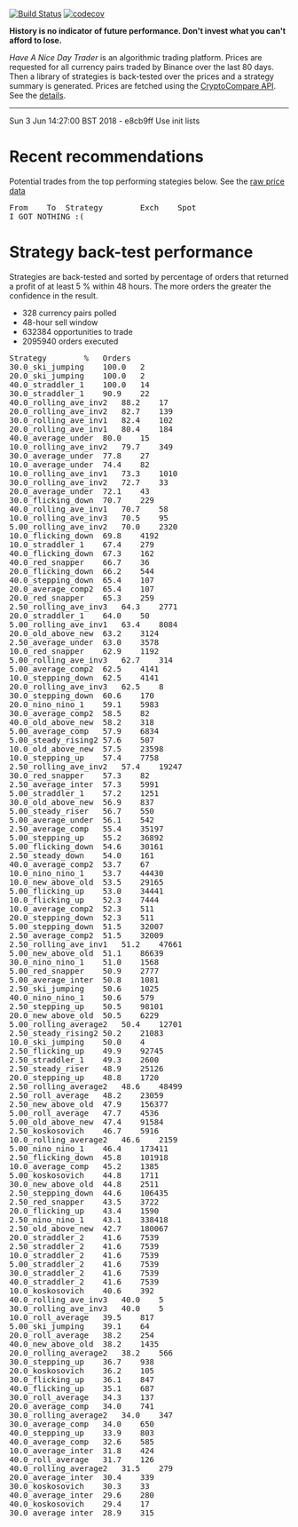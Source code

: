 [![Build Status](https://travis-ci.org/deanturpin/handt.svg?branch=master)](https://travis-ci.org/deanturpin/handt)
[![codecov](https://codecov.io/gh/deanturpin/handt/branch/master/graph/badge.svg)](https://codecov.io/gh/deanturpin/handt)

**History is no indicator of future performance. Don't invest what you can't
afford to lose.**

*Have A Nice Day Trader* is an algorithmic trading platform. Prices are
requested for all currency pairs traded by Binance over the last 80 days. Then a
library of strategies is back-tested over the prices and a strategy summary is
generated. Prices are fetched using the [CryptoCompare
API](https://min-api.cryptocompare.com/). See the [details](details.md).

---

Sun  3 Jun 14:27:00 BST 2018 - 
e8cb9ff Use init lists
# Recent recommendations
Potential trades from the top performing stategies below. See the [raw price data](prices.csv)
<pre>
From	To	Strategy		Exch	Spot
I GOT NOTHING :(
</pre>
# Strategy back-test performance
Strategies are back-tested and sorted by percentage of orders that returned a profit of at least 5 % within 48 hours. The more orders the greater the confidence in the result.
* 328 currency pairs polled
* 48-hour sell window
* 632384 opportunities to trade
* 2095940 orders executed
<pre>
Strategy		%	Orders
30.0_ski_jumping	100.0	2
20.0_ski_jumping	100.0	2
40.0_straddler_1	100.0	14
30.0_straddler_1	90.9	22
40.0_rolling_ave_inv2	88.2	17
20.0_rolling_ave_inv2	82.7	139
30.0_rolling_ave_inv1	82.4	102
20.0_rolling_ave_inv1	80.4	184
40.0_average_under	80.0	15
10.0_rolling_ave_inv2	79.7	349
30.0_average_under	77.8	27
10.0_average_under	74.4	82
10.0_rolling_ave_inv1	73.3	1010
30.0_rolling_ave_inv2	72.7	33
20.0_average_under	72.1	43
30.0_flicking_down	70.7	229
40.0_rolling_ave_inv1	70.7	58
10.0_rolling_ave_inv3	70.5	95
5.00_rolling_ave_inv2	70.0	2320
10.0_flicking_down	69.8	4192
10.0_straddler_1	67.4	279
40.0_flicking_down	67.3	162
40.0_red_snapper	66.7	36
20.0_flicking_down	66.2	544
40.0_stepping_down	65.4	107
20.0_average_comp2	65.4	107
20.0_red_snapper	65.3	259
2.50_rolling_ave_inv3	64.3	2771
20.0_straddler_1	64.0	50
5.00_rolling_ave_inv1	63.4	8084
20.0_old_above_new	63.2	3124
2.50_average_under	63.0	3578
10.0_red_snapper	62.9	1192
5.00_rolling_ave_inv3	62.7	314
5.00_average_comp2	62.5	4141
10.0_stepping_down	62.5	4141
20.0_rolling_ave_inv3	62.5	8
30.0_stepping_down	60.6	170
20.0_nino_nino_1	59.1	5983
30.0_average_comp2	58.5	82
40.0_old_above_new	58.2	318
5.00_average_comp	57.9	6834
5.00_steady_rising2	57.6	507
10.0_old_above_new	57.5	23598
10.0_stepping_up	57.4	7758
2.50_rolling_ave_inv2	57.4	19247
30.0_red_snapper	57.3	82
2.50_average_inter	57.3	5991
5.00_straddler_1	57.2	1251
30.0_old_above_new	56.9	837
5.00_steady_riser	56.7	550
5.00_average_under	56.1	542
2.50_average_comp	55.4	35197
5.00_stepping_up	55.2	36892
5.00_flicking_down	54.6	30161
2.50_steady_down	54.0	161
40.0_average_comp2	53.7	67
10.0_nino_nino_1	53.7	44430
10.0_new_above_old	53.5	29165
5.00_flicking_up	53.0	34441
10.0_flicking_up	52.3	7444
10.0_average_comp2	52.3	511
20.0_stepping_down	52.3	511
5.00_stepping_down	51.5	32007
2.50_average_comp2	51.5	32009
2.50_rolling_ave_inv1	51.2	47661
5.00_new_above_old	51.1	86639
30.0_nino_nino_1	51.0	1568
5.00_red_snapper	50.9	2777
5.00_average_inter	50.8	1081
2.50_ski_jumping	50.6	1025
40.0_nino_nino_1	50.6	579
2.50_stepping_up	50.5	98101
20.0_new_above_old	50.5	6229
5.00_rolling_average2	50.4	12701
2.50_steady_rising2	50.2	21083
10.0_ski_jumping	50.0	4
2.50_flicking_up	49.9	92745
2.50_straddler_1	49.3	2600
2.50_steady_riser	48.9	25126
20.0_stepping_up	48.8	1720
2.50_rolling_average2	48.6	48499
2.50_roll_average	48.2	23059
2.50_new_above_old	47.9	156377
5.00_roll_average	47.7	4536
5.00_old_above_new	47.4	91584
2.50_koskosovich	46.7	5916
10.0_rolling_average2	46.6	2159
5.00_nino_nino_1	46.4	173411
2.50_flicking_down	45.8	101918
10.0_average_comp	45.2	1385
5.00_koskosovich	44.8	1711
30.0_new_above_old	44.8	2511
2.50_stepping_down	44.6	106435
2.50_red_snapper	43.5	3722
20.0_flicking_up	43.4	1590
2.50_nino_nino_1	43.1	338418
2.50_old_above_new	42.7	180067
20.0_straddler_2	41.6	7539
2.50_straddler_2	41.6	7539
10.0_straddler_2	41.6	7539
5.00_straddler_2	41.6	7539
30.0_straddler_2	41.6	7539
40.0_straddler_2	41.6	7539
10.0_koskosovich	40.6	392
40.0_rolling_ave_inv3	40.0	5
30.0_rolling_ave_inv3	40.0	5
10.0_roll_average	39.5	817
5.00_ski_jumping	39.1	64
20.0_roll_average	38.2	254
40.0_new_above_old	38.2	1435
20.0_rolling_average2	38.2	566
30.0_stepping_up	36.7	938
20.0_koskosovich	36.2	105
30.0_flicking_up	36.1	847
40.0_flicking_up	35.1	687
30.0_roll_average	34.3	137
20.0_average_comp	34.0	741
30.0_rolling_average2	34.0	347
30.0_average_comp	34.0	650
40.0_stepping_up	33.9	803
40.0_average_comp	32.6	585
10.0_average_inter	31.8	424
40.0_roll_average	31.7	126
40.0_rolling_average2	31.5	279
20.0_average_inter	30.4	339
30.0_koskosovich	30.3	33
40.0_average_inter	29.6	280
40.0_koskosovich	29.4	17
30.0_average_inter	28.9	315
</pre>
